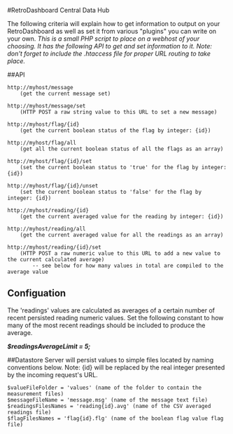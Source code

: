 #RetroDashboard Central Data Hub

The following criteria will explain how to get information to output on your RetroDashboard as well as set it from various "plugins" you can write on your own.
*This is a small PHP script to place on a webhost of your choosing.  It has the following API to get and set information to it. Note: don't forget to include the .htaccess file for proper URL routing to take place.*

##API

	http://myhost/message
		(get the current message set)

	http://myhost/message/set
		(HTTP POST a raw string value to this URL to set a new message)
	
	http://myhost/flag/{id}
		(get the current boolean status of the flag by integer: {id})

	http://myhost/flag/all
		(get all the current boolean status of all the flags as an array)

	http://myhost/flag/{id}/set
		(set the current boolean status to 'true' for the flag by integer: {id})

	http://myhost/flag/{id}/unset
		(set the current boolean status to 'false' for the flag by integer: {id})
	
	http://myhost/reading/{id}
		(get the current averaged value for the reading by integer: {id})

	http://myhost/reading/all
		(get the current averaged value for all the readings as an array)

	http://myhost/reading/{id}/set
		(HTTP POST a raw numeric value to this URL to add a new value to the current calculated average)  
			-- see below for how many values in total are compiled to the average value

## Configuation

The 'readings' values are calculated as averages of a certain number of recent persisted reading numeric values. Set the following constant to how many of the most recent readings should be included to produce the average.

***$readingsAverageLimit = 5;***

##Datastore	
Server will persist values to simple files located by naming conventions below. Note: {id} will be replaced by the real integer presented by the incoming request's URL.

	$valueFileFolder = 'values' (name of the folder to contain the measurement files)
	$messageFileName = 'message.msg' (name of the message text file)
	$readingsFilesNames = 'reading{id}.avg' (name of the CSV averaged readings file)
	$flagFilesNames = 'flag{id}.flg' (name of the boolean flag value flag file)